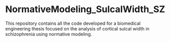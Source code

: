 # NormativeModeling_SulcalWidth_SZ
This repository contains all the code developed for a biomedical engineering thesis focused on the analysis of cortical sulcal width in schizophrenia using normative modeling.

